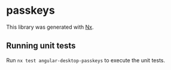 # passkeys

This library was generated with [Nx](https://nx.dev).

## Running unit tests

Run `nx test angular-desktop-passkeys` to execute the unit tests.
